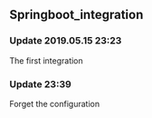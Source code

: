 Springboot_integration
------------------
### Update 2019.05.15 23:23
The first integration

### Update 23:39
Forget the configuration